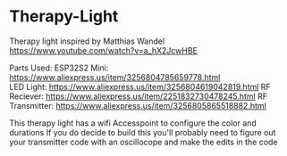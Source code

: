 # Therapy-Light
Therapy light inspired by Matthias Wandel https://www.youtube.com/watch?v=a_hX2JcwHBE


Parts Used:
ESP32S2 Mini: https://www.aliexpress.us/item/3256804785659778.html <br>
LED Light: https://www.aliexpress.us/item/3256804619042819.html
RF Reciever: https://www.aliexpress.us/item/2251832730478245.html
RF Transmitter: https://www.aliexpress.us/item/3256805865518882.html

This therapy light has a wifi Accesspoint to configure the color and durations
If you do decide to build this you'll probably need to figure out your transmitter code with an oscillocope and make the edits in the code
